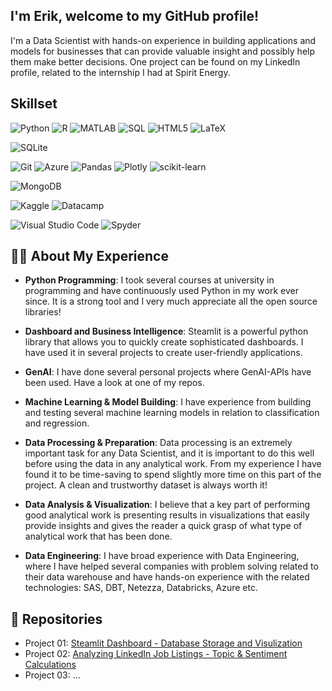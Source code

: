 ## I'm Erik, welcome to my GitHub profile! 
I'm a Data Scientist with hands-on experience in building applications and models for businesses that can provide valuable insight and possibly help them make better decisions. One project can be found on my LinkedIn profile, related to the internship I had at Spirit Energy. 

## Skillset
![Python](https://img.shields.io/badge/python-3670A0?style=for-the-badge&logo=python&logoColor=ffdd54)
![R](https://img.shields.io/badge/r-%23276DC3.svg?style=for-the-badge&logo=r&logoColor=white)
![MATLAB](https://img.shields.io/badge/MATLAB-D95319?style=flat-square)
![SQL](https://img.shields.io/badge/SQL-00758f?style=flat-square&logoWidth=10)
![HTML5](https://img.shields.io/badge/html5-%23E34F26.svg?style=for-the-badge&logo=html5&logoColor=white)
![LaTeX](https://img.shields.io/badge/latex-%23008080.svg?style=for-the-badge&logo=latex&logoColor=white)


![SQLite](https://img.shields.io/badge/sqlite-%2307405e.svg?style=for-the-badge&logo=sqlite&logoColor=white)

![Git](https://img.shields.io/badge/git-%23F05033.svg?style=for-the-badge&logo=git&logoColor=white)
![Azure](https://img.shields.io/badge/azure-%230072C6.svg?style=for-the-badge&logo=microsoftazure&logoColor=white)
![Pandas](https://img.shields.io/badge/pandas-%23150458.svg?style=for-the-badge&logo=pandas&logoColor=white)
![Plotly](https://img.shields.io/badge/Plotly-%233F4F75.svg?style=for-the-badge&logo=plotly&logoColor=white)
![scikit-learn](https://img.shields.io/badge/scikit--learn-%23F7931E.svg?style=for-the-badge&logo=scikit-learn&logoColor=white)


![MongoDB](https://img.shields.io/badge/MongoDB-%234ea94b.svg?style=for-the-badge&logo=mongodb&logoColor=white)

![Kaggle](https://img.shields.io/badge/Kaggle-035a7d?style=for-the-badge&logo=kaggle&logoColor=white)
![Datacamp](https://img.shields.io/badge/Datacamp-05192D?style=for-the-badge&logo=datacamp&logoColor=03E860)

![Visual Studio Code](https://img.shields.io/badge/Visual%20Studio%20Code-0078d7.svg?style=for-the-badge&logo=visual-studio-code&logoColor=white")
![Spyder](https://img.shields.io/badge/Spyder-838485?style=for-the-badge&logo=spyder%20ide&logoColor=maroon)

## 🧑‍💻 About My Experience 

- **Python Programming**: I took several courses at university in programming and have continuously used Python in my work ever since. It is a strong tool and I very much appreciate all the open source libraries!
  
- **Dashboard and Business Intelligence**: Steamlit is a powerful python library that allows you to quickly create sophisticated dashboards. I have used it in several projects to create user-friendly applications. 
  
- **GenAI**: I have done several personal projects where GenAI-APIs have been used. Have a look at one of my repos. 
  
- **Machine Learning & Model Building**: I have experience from building and testing several machine learning models in relation to classification and regression. 
  
- **Data Processing & Preparation**: Data processing is an extremely important task for any Data Scientist, and it is important to do this well before using the data in any analytical work. From my experience I have found it to be time-saving to spend slightly more time on this part of the project. A clean and trustworthy dataset is always worth it!
  
- **Data Analysis & Visualization**: I believe that a key part of performing good analytical work is presenting results in visualizations that easily provide insights and gives the reader a quick grasp of what type of analytical work that has been done.
  
- **Data Engineering**: I have broad experience with Data Engineering, where I have helped several companies with problem solving related to their data warehouse and have hands-on experience with the related technologies: SAS, DBT, Netezza, Databricks, Azure etc. 

## 📂 Repositories

- Project 01: [Steamlit Dashboard - Database Storage and Visulization](https://github.com/Er-F/01_Project_GenAI)
- Project 02: [Analyzing LinkedIn Job Listings - Topic & Sentiment Calculations](https://github.com/Er-F/02_Project_Analysis)
- Project 03: ... 

<!--- (Un Comment When You have projects to showcase 
<> ## 🚀 Other Projects
<> In addition to my GitHub repositories, I've worked on several other projects:
-->


